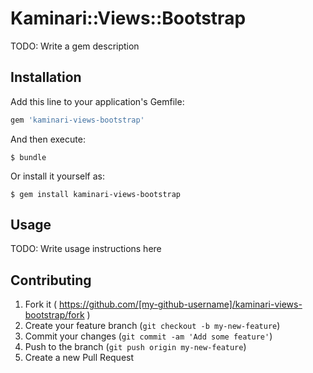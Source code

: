 # Kaminari::Views::Bootstrap

TODO: Write a gem description

## Installation

Add this line to your application's Gemfile:

```ruby
gem 'kaminari-views-bootstrap'
```

And then execute:

    $ bundle

Or install it yourself as:

    $ gem install kaminari-views-bootstrap

## Usage

TODO: Write usage instructions here

## Contributing

1. Fork it ( https://github.com/[my-github-username]/kaminari-views-bootstrap/fork )
2. Create your feature branch (`git checkout -b my-new-feature`)
3. Commit your changes (`git commit -am 'Add some feature'`)
4. Push to the branch (`git push origin my-new-feature`)
5. Create a new Pull Request
